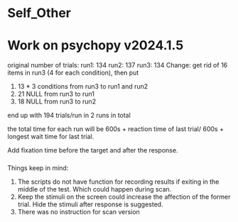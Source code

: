 # Self_Other
# Work on psychopy v2024.1.5
original number of trials:
run1: 134
run2: 137
run3: 134
Change:
get rid of 16 items in run3 (4 for each condition),
then put 
1) 13 * 3 conditions from run3 to run1 and run2
2) 21 NULL from run3 to run1
3) 18 NULL from run3 to run2
   
end up with 194 trials/run in 2 runs in total

the total time for each run will be 600s + reaction time of last trial/ 600s + longest wait time for last trial.

Add fixation time before the target and after the response.


###
Things keep in mind:
1. The scripts do not have function for recording results if exiting in the middle of the test. Which could happen during scan.
2. Keep the stimuli on the screen could increase the affection of the former trial. Hide the stimuli after response is suggested.
3. There was no instruction for scan version
